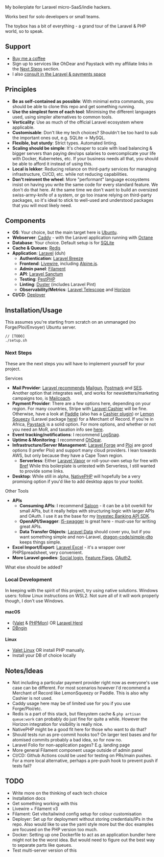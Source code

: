 My boilerplate for Laravel micro-SaaS/indie hackers.

Works best for solo developers or small teams.

The toybox has a bit of everything - a grand tour of the Laravel & PHP world, so to speak.

## Support

- [Buy me a coffee](https://tip-jar.co.za/@thecapegreek)
- Sign up to services like OhDear and Paystack with my affiliate links in the [Next Steps](#next-steps) section.
- I also [consult in the Laravel & payments space](https://nik.software)

## Principles

- **Be as self-contained as possible**: With minimal extra commands, you should be able to clone this repo and get something running.
- **Use the simplest form of each tool**: Minimising the different languages used, using simpler alternatives to common tools.
- **Verticality**: Use as much of the official Laravel ecosystem where applicable.
- **Customisable**: Don't like my tech choices? Shouldn't be too hard to sub the important ones out, e.g. SQLite -> MySQL.
- **Flexible, but sturdy**: Strict types. Automated linting.
- **Scaling should be simple**: It's cheaper to scale with load balancing & bigger servers than paying dev/ops salaries to overcomplicate your life with Docker, Kubernetes, etc. If your business needs all that, you should be able to afford it instead of using this.
- **Local is lekker**: Reducing reliance on third-party services for managing infrastructure, CI/CD, etc. while not reducing capabilities.
- **Don't reinvent the wheel**: More "performant" language ecosystems insist on having you write the same code for every standard feature. We don't do that here. At the same time we don't want to build an oversized swiss-army-knife of a system, or go too insane relying on third-party packages, so it's ideal to stick to well-used and understood packages that you will most likely need.

## Components

- **OS**: Your choice, but the main target here is [Ubuntu](https://ubuntu.com/).
- **Webserver**: [Caddy](https://caddyserver.com/) - with the Laravel application running with [Octane](https://laravel.com/docs/10.x/octane)
- **Database**: Your choice. Default setup is for [SQLite](https://www.sqlite.org/index.html)
- **Cache & Queues**: [Redis](https://redis.io)
- **Application**: [Laravel](https://laravel.com) (duh)
  - **Authentication**: [Laravel Breeze](https://laravel.com/docs/10.x/starter-kits#laravel-breeze) 
  - **Frontend**: [Livewire](https://livewire.laravel.com), including [Alpine.js](https://alpinejs.dev/).
  - **Admin panel**: [Filament](https://filamentphp.com/)
  - **API**: [Laravel Sanctum](https://laravel.com/docs/10.x/sanctum) 
  - **Testing**: [PestPHP](https://pestphp.com/)
  - **Linting**: [Duster](https://github.com/tighten/duster) (includes Laravel Pint) 
  - **Observability/Metrics**: [Laravel Telescope](https://laravel.com/docs/10.x/telescope) and [Horizon](https://laravel.com/docs/10.x/horizon)
- **CI/CD**: [Deployer](https://deployer.org/)

## Installation/Usage

This assumes you're starting from scratch on an unmanaged (no Forge/Ploi/Envoyer) Ubuntu server.

```shell
// [TODO]
./setup.sh
```

### Next Steps

These are the next steps you will have to implement yourself for your project.

Services
- **Mail Provider**: [Laravel recommends](https://laravel.com/docs/10.x/mail#introduction) [Mailgun](https://www.mailgun.com/), [Postmark](https://postmarkapp.com/) and [SES](https://aws.amazon.com/ses/). Another option that integrates well, and works for newsletters/marketing campaigns too, is [Mailcoach](https://mailcoach.app/).
- **Payment Provider**: There are a few options here, depending on your region. For many countries, Stripe with [Laravel Cashier](https://laravel.com/docs/10.x/billing#introduction) will be fine. Otherwise, have a look at [Paddle](https://www.paddle.com/) (also has a [Cashier plugin](https://laravel.com/docs/10.x/cashier-paddle)) or [Lemon Squeezy](https://lemonsqueezy.com) (Laravel package [here](https://github.com/lmsqueezy/laravel)) for a Merchant of Record. If you're in Africa, [Paystack](https://paystack.com/) is a solid option. For more options, and whether or not you need an MoR, and taxation info see [here](https://writing.nikspyratos.com/Perceptions/Ambition+-+Careers+-+Entrepreneurship/Resources/Payment+Gateways).
- **Event tracking/notifications**: I recommend [LogSnag](https://logsnag.com/).
- **Uptime & Monitoring**: I recommend [OhDear](https://ohdear.app/?via=nikspyratos).
- **Infrastructure/Server Management**: [Laravel Forge](https://forge.laravel.com/) and [Ploi](https://ploi.io/) are good options (I prefer Ploi) and support many cloud providers. I lean towards AWS, but only because they have a Cape Town region.
  - **Serverless**: Either [Laravel Vapor](https://vapor.laravel.com/) or roll-your-own setup for free with [Bref](https://bref.sh/) While this boilerplate is untested with Serverless, I still wanted to provide some links.
- **Desktop**: While still in alpha, [NativePHP](https://nativephp.com/) will hopefully be a very promising option if you'd like to add desktop apps to your toolkit.

Other Tools
- **APIs**
  - **Consuming APIs**: I recommend [Saloon](https://docs.saloon.dev/) - it can be a bit overkill for small APIs, but it really helps with structuring logic with larger APIs and OAuth. I use it as the base for my [Investec Banking API SDK](https://github.com/nikspyratos/investec-sdk-php). 
  - **OpenAPI/Swagger**: [l5-swagger](https://github.com/DarkaOnLine/L5-Swagger) is great here - must-use for writing great APIs.
  - **Data Transfer Objects**: [Laravel Data](https://spatie.be/docs/laravel-data/v3/introduction) should cover you, but if you want something simple and non-Laravel, [dragon-code/simple-dto](https://github.com/TheDragonCode/simple-data-transfer-object) keeps things simple. 
- **Excel Import/Export**: [Laravel Excel](https://docs.laravel-excel.com/3.1/getting-started/) - it's a wrapper over PHPSpreadsheet, very convenient.
- **More Laravel goodies**: [Social login](https://laravel.com/docs/10.x/socialite), [Feature Flags](https://laravel.com/docs/10.x/pennant), [OAuth2](https://laravel.com/docs/10.x/passport), 

What else should be added?

### Local Development

In keeping with the spirit of this project, try using native solutions.
Windows users: follow Linux instructions on WSL2. Not sure all of it will work properly though, I don't use Windows.

#### macOS

- ([Valet](https://laravel.com/docs/10.x/valet) & [PHPMon](https://phpmon.app/)) OR [Laravel Herd](https://herd.laravel.com/)
- [DBngin](https://dbngin.com/)

#### Linux

- [Valet Linux](https://cpriego.github.io/valet-linux/) OR install PHP manually.
- Install your DB of choice locally

## Notes/Ideas

- Not including a particular payment provider right now as everyone's use case can be different. For most scenarios however I'd recommend a Merchant of Record like LemonSqueezy or Paddle. This is also why Cashier is not used.
- Caddy usage here may be of limited use for you if you use Forge/Ploi/etc.
- Redis is a part of this stack, but filesystem cache & `php artisan queue:work` can probably do just fine for quite a while. However the Horizon integration for visibility is really nice.
- NativePHP might be a good fit here for those who want to do that?
- Should tests run as pre-commit hooks too? On larger test bases and for atomised commits probably a bad idea, so for now no.
- Laravel Folio for non-application pages? E.g. landing page
- More general Filament component usage outside of admin panel
- CI/CD: Github Actions could be used for testing on PRs/main pushes. For a more local alternative, perhaps a pre-push hook to prevent push if tests fail?

## TODO

- Write more on the thinking of each tech choice
- Installation docs
- Get something working with this
- Livewire + Filament v3
- Filament: Get vite/tailwind config setup for colour customisation
- Deployer: Set up for deployment without storing credentials/IPs in the repo. Also would like to use the yaml style more but the doc examples are focused on the PHP version too much.
- Docker: Setting up one Dockerfile to act as an application bundler here might not be the worst idea. But would need to figure out the best way to separate parts like queues.
- Test multi-server version of this
